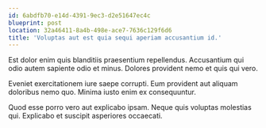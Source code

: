 ```yaml
---
id: 6abdfb70-e14d-4391-9ec3-d2e51647ec4c
blueprint: post
location: 32a46411-8a4b-498e-ace7-7636c129f6d6
title: 'Voluptas aut est quia sequi aperiam accusantium id.'
---
```

Est dolor enim quis blanditiis praesentium repellendus. Accusantium qui odio autem sapiente odio et minus. Dolores provident nemo et quis qui vero.

Eveniet exercitationem iure saepe corrupti. Eum provident aut aliquam doloribus nemo quo. Minima iusto enim ex consequuntur.

Quod esse porro vero aut explicabo ipsam. Neque quis voluptas molestias qui. Explicabo et suscipit asperiores occaecati.